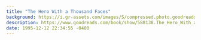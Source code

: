 ```yaml
---
title: "The Hero With a Thousand Faces"
background: https://i.gr-assets.com/images/S/compressed.photo.goodreads.com/books/1442885694l/588138._SY75_.jpg
description: https://www.goodreads.com/book/show/588138.The_Hero_With_a_Thousand_Faces
date: 1995-12-12 22:34:55 -0400
---
```

